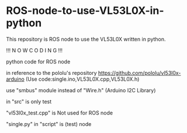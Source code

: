 # ROS-node-to-use-VL53L0X-in-python
This repository is ROS node to use the VL53L0X written in python.

!!! N O W  C O D I N G !!!


python code for ROS node 

in reference to the pololu's repository https://github.com/pololu/vl53l0x-arduino (Use code:single.ino,VL53L0X.cpp,VL53L0X.h) 

use "smbus" module instead of "Wire.h" (Arduino I2C Library)


in "src" is only test

"vl53l0x_test.cpp" is Not used for ROS node


"single.py" in "script" is (test) node
